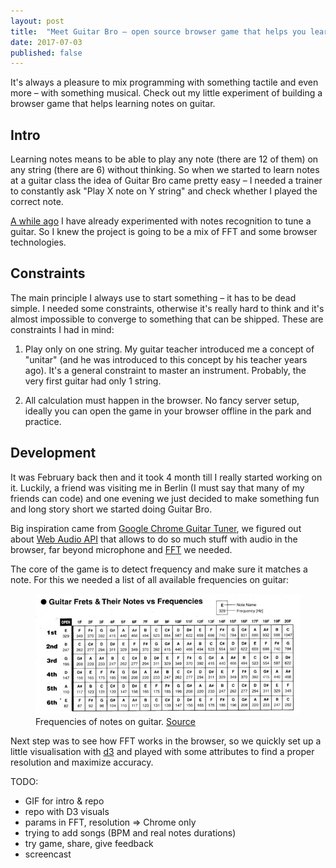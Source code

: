 ```yaml
---
layout: post
title:  "Meet Guitar Bro – open source browser game that helps you learn notes on guitar"
date: 2017-07-03
published: false
---
```


It's always a pleasure to mix programming with something tactile and even more – with something musical. Check out my little experiment of building a browser game that helps learning notes on guitar.

<!--more-->

## Intro

Learning notes means to be able to play any note (there are 12 of them) on any string (there are 6) without thinking. So when we started to learn notes at a guitar class the idea of Guitar Bro came pretty easy – I needed a trainer to constantly ask "Play X note on Y string" and check whether I played the correct note.

[A while ago](http://localhost:4000/ruby/hacking/2014/03/26/how-to-tune-guitar-with-ruby/) I have already experimented with notes recognition to tune a guitar. So I knew the project is going to be a mix of FFT and some browser technologies.

## Constraints

The main principle I always use to start something – it has to be dead simple. I needed some constraints, otherwise it's really hard to think and it's almost impossible to converge to something that can be shipped. These are constraints I had in mind:

1. Play only on one string. My guitar teacher introduced me a concept of "unitar" (and he was introduced to this concept by his teacher years ago). It's a general constraint to master an instrument. Probably, the very first guitar had only 1 string.

2. All calculation must happen in the browser. No fancy server setup, ideally you can open the game in your browser offline in the park and practice.

## Development

It was February back then and it took 4 month till I really started working on it. Luckily, a friend was visiting me in Berlin (I must say that many of my friends can code) and one evening we just decided to make something fun and long story short we started doing Guitar Bro.

Big inspiration came from [Google Chrome Guitar Tuner](https://github.com/GoogleChrome/guitar-tuner), we figured out about [Web Audio API](https://developer.mozilla.org/en-US/docs/Web/API/Web_Audio_API) that allows to do so much stuff with audio in the browser, far beyond microphone and [FFT](https://en.wikipedia.org/wiki/Fast_Fourier_transform) we needed.

The core of the game is to detect frequency and make sure it matches a note. For this we needed a list of all available frequencies on guitar:

<figure>
  <img src="/images/posts/guitar_bro/guitar_frequencies.jpg" />
  <figcaption>Frequencies of notes on guitar. <a href="http://forums.prsguitars.com/threads/best-sounding-rig-in-the-history-of-your-world.16468/page-8#post-254659">Source</a></figcaption>
</figure>

Next step was to see how FFT works in the browser, so we quickly set up a little visualisation with [d3](https://github.com/d3) and played with some attributes to find a proper resolution and maximize accuracy.

TODO:
- GIF for intro & repo
- repo with D3 visuals
- params in FFT, resolution => Chrome only
- trying to add songs (BPM and real notes durations)
- try game, share, give feedback
- screencast
